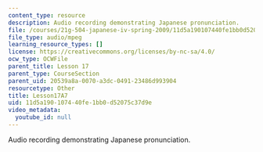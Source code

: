 ```yaml
---
content_type: resource
description: Audio recording demonstrating Japanese pronunciation.
file: /courses/21g-504-japanese-iv-spring-2009/11d5a190107440fe1bb0d52075c37d9e_Lesson17A7.mp3
file_type: audio/mpeg
learning_resource_types: []
license: https://creativecommons.org/licenses/by-nc-sa/4.0/
ocw_type: OCWFile
parent_title: Lesson 17
parent_type: CourseSection
parent_uid: 20539a8a-0070-a3dc-0491-23486d993904
resourcetype: Other
title: Lesson17A7
uid: 11d5a190-1074-40fe-1bb0-d52075c37d9e
video_metadata:
  youtube_id: null
---
```

Audio recording demonstrating Japanese pronunciation.